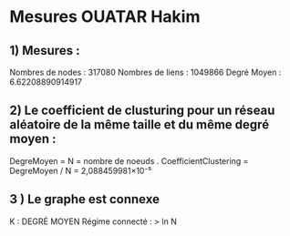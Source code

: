 # Mesures OUATAR Hakim

## 1) Mesures :
Nombres de nodes : 317080
Nombres de liens  : 1049866
Degré Moyen : 6.62208890914917
## 2) Le coefficient de clusturing pour un réseau aléatoire de la même taille et du même degré moyen  :
  DegreMoyen  = 
  N = nombre de noeuds .
  CoefficientClustering  = DegreMoyen  / N =  2,088459981×10⁻⁵ 
## 3 ) Le graphe est connexe 
K : DEGRÉ MOYEN
Régime connecté : <k> > ln N
  